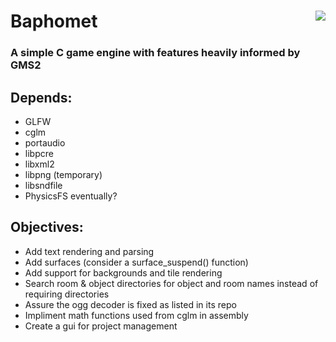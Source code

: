 <!DOCTYPE html>
<html>
	<div>
		<img align="right" src="https://github.com/Endometrial/baphomet/blob/main/assets/images/baphomet.png">
		<h1>Baphomet</h1>
		<h3>A simple C game engine with features heavily informed by GMS2</h3>
	</div>
	<h2>Depends:</h2>
	<ul>
		<li>GLFW</li>
		<li>cglm</li>
		<li>portaudio</li>
		<li>libpcre</li>
		<li>libxml2</li>
		<li>libpng (temporary)</li>
		<li>libsndfile</li>
		<li>PhysicsFS eventually?</li>
	</ul>
	<body>
		<h2>Objectives:</h2>
		<ul>
			<li>Add text rendering and parsing</li>
			<li>Add surfaces (consider a surface_suspend() function)</li>
			<li>Add support for backgrounds and tile rendering</li>
			<li>Search room & object directories for object and room names instead of requiring directories</li>
			<li>Assure the ogg decoder is fixed as listed in its repo</li>
			<li>Impliment math functions used from cglm in assembly</li>
			<li>Create a gui for project management</li>
		</ul>
	</body>
</html>
